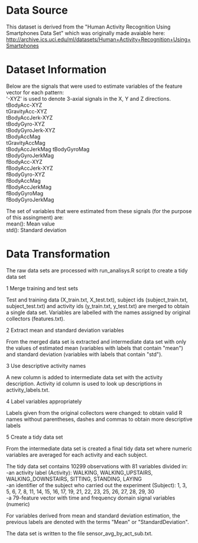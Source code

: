 Data Source  
===========
This dataset is derived from the "Human Activity Recognition Using Smartphones Data Set" which was originally made avaiable here: http://archive.ics.uci.edu/ml/datasets/Human+Activity+Recognition+Using+Smartphones

Dataset Information
===================
Below are the signals that were used to estimate variables of the feature vector for each pattern:  
'-XYZ' is used to denote 3-axial signals in the X, Y and Z directions.  
tBodyAcc-XYZ  
tGravityAcc-XYZ  
tBodyAccJerk-XYZ  
tBodyGyro-XYZ  
tBodyGyroJerk-XYZ  
tBodyAccMag  
tGravityAccMag  
tBodyAccJerkMag
tBodyGyroMag  
tBodyGyroJerkMag  
fBodyAcc-XYZ  
fBodyAccJerk-XYZ  
fBodyGyro-XYZ  
fBodyAccMag  
fBodyAccJerkMag  
fBodyGyroMag  
fBodyGyroJerkMag  

The set of variables that were estimated from these signals (for the purpose of this assingment) are:   
mean(): Mean value  
std(): Standard deviation  

Data Transformation
===================

The raw data sets are processed with run_analisys.R script to create a tidy data set  

1 Merge training and test sets  

Test and training data (X_train.txt, X_test.txt), subject ids (subject_train.txt, subject_test.txt) and activity ids (y_train.txt, y_test.txt) are merged to obtain a single data set. Variables are labelled with the names assigned by original collectors (features.txt).  

2 Extract mean and standard deviation variables  

From the merged data set is extracted and intermediate data set with only the values of estimated mean (variables with labels that contain "mean") and standard deviation (variables with labels that contain "std").  

3 Use descriptive activity names

A new column is added to intermediate data set with the activity description. Activity id column is used to look up descriptions in activity_labels.txt.

4 Label variables appropriately

Labels given from the original collectors were changed:
to obtain valid R names without parentheses, dashes and commas
to obtain more descriptive labels

5 Create a tidy data set

From the intermediate data set is created a final tidy data set where numeric variables are averaged for each activity and each subject.

The tidy data set contains 10299 observations with 81 variables divided in:  
-an activity label (Activity): WALKING, WALKING_UPSTAIRS, WALKING_DOWNSTAIRS, SITTING, STANDING, LAYING  
-an identifier of the subject who carried out the experiment (Subject): 1, 3, 5, 6, 7, 8, 11, 14, 15, 16, 17, 19, 21, 22, 23, 25, 26, 27, 28, 29, 30  
-a 79-feature vector with time and frequency domain signal variables (numeric)  

For variables derived from mean and standard deviation estimation, the previous labels are denoted with the terms "Mean" or "StandardDeviation".

The data set is written to the file sensor_avg_by_act_sub.txt.
